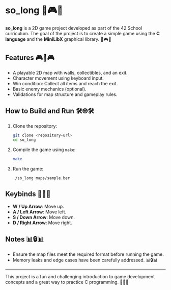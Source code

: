 # so_long 🌟🎮🌟

**so_long** is a 2D game project developed as part of the 42 School curriculum. The goal of the project is to create a simple game using the **C language** and the **MiniLibX** graphical library. 🌟🎮🌟

## Features 🎮🚀🎮
- A playable 2D map with walls, collectibles, and an exit.
- Character movement using keyboard input.
- Win condition: Collect all items and reach the exit.
- Basic enemy mechanics (optional).
- Validations for map structure and gameplay rules.

## How to Build and Run 🛠️🌐🛠️
1. Clone the repository:
   ```bash
   git clone <repository-url>
   cd so_long
   ```
2. Compile the game using `make`:
   ```bash
   make
   ```
3. Run the game:
   ```bash
   ./so_long maps/sample.ber
   ```

## Keybinds 🔧🔢🔧
- **W / Up Arrow**: Move up.
- **A / Left Arrow**: Move left.
- **S / Down Arrow**: Move down.
- **D / Right Arrow**: Move right.

## Notes 📊🔒📊
- Ensure the map files meet the required format before running the game.
- Memory leaks and edge cases have been carefully addressed. 📊🔒📊

---

This project is a fun and challenging introduction to game development concepts and a great way to practice C programming. 🚀🌟🚀
